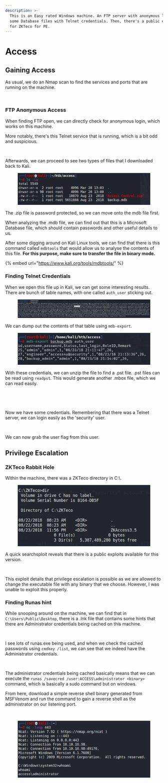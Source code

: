 ```yaml
---
description: >-
  This is an Easy rated Windows machine. An FTP server with anonymous login has
  some Database files with Telnet credentials. Then, there's a public exploit
  for ZKTeco for PE.
---
```


# Access

## Gaining Access

As usual, we do an Nmap scan to find the services and ports that are running on the machine.

<figure><img src="../../../.gitbook/assets/image (335).png" alt=""><figcaption></figcaption></figure>

### FTP Anonymous Access

When finding FTP open, we can directly check for anonymous login, which works on this machine.

More notably, there's this Telnet service that is running, which is a bit odd and suspicious.

<figure><img src="../../../.gitbook/assets/image (309).png" alt=""><figcaption></figcaption></figure>

Afterwards, we can proceed to see two types of files that I downloaded back to Kali.

<figure><img src="../../../.gitbook/assets/image (325) (1).png" alt=""><figcaption></figcaption></figure>

The .zip file is password protected, so we can move onto the mdb file first.

When analyzing the .mdb file, we can find out that this is a Microsoft Database file, which should contain passwords and other useful details to us.

After some digging around on Kali Linux tools, we can find that there is this command called `mdbtools` that would allow us to analyse the contents of this file. **For this purpose, make sure to transfer the file in binary mode.**

{% embed url="https://www.kali.org/tools/mdbtools/" %}

### Finding Telnet Credentials

When we open this file up in Kali, we can get some interesting results. There are bunch of table names, with one called `auth_user` sticking out.&#x20;

<figure><img src="../../../.gitbook/assets/image (331) (1).png" alt=""><figcaption></figcaption></figure>

We can dump out the contents of that table using `mdb-export`.&#x20;

<figure><img src="../../../.gitbook/assets/image (314) (1).png" alt=""><figcaption></figcaption></figure>

With these credentials, we can unzip the file to find a .pst file. .pst files can be read using `readpst`. This would generate another .mbox file, which we can read easily.

<figure><img src="../../../.gitbook/assets/image (266).png" alt=""><figcaption></figcaption></figure>

<figure><img src="../../../.gitbook/assets/image (282).png" alt=""><figcaption></figcaption></figure>

Now we have some credentials. Remembering that there was a Telnet server, we can login easily as the 'security' user.

<figure><img src="../../../.gitbook/assets/image (262).png" alt=""><figcaption></figcaption></figure>

We can now grab the user flag from this user.

## Privilege Escalation

### ZKTeco Rabbit Hole

Within the machine, there was a ZKTeco directory in C:\\.

<figure><img src="../../../.gitbook/assets/image (333) (1).png" alt=""><figcaption></figcaption></figure>

A quick searchsploit reveals that there is a public exploits available for this version.

<figure><img src="../../../.gitbook/assets/image (330).png" alt=""><figcaption></figcaption></figure>

This exploit details that privilege escalation is possible as we are allowed to change the executable file with any binary that we choose. However, I was unable to exploit this properly.&#x20;

### Finding Runas hint

While snooping around on the machine, we can find that in `C:\Users\Public\Desktop`, there is a .lnk file that contains some hints that there are Administrator credentials being cached on this machine.

<figure><img src="../../../.gitbook/assets/image (297).png" alt=""><figcaption></figcaption></figure>

I see lots of runas.exe being used, and when we check the cached passwords using `cmdkey /list`, we can see that we indeed have the Administrator credentials.

<figure><img src="../../../.gitbook/assets/image (302).png" alt=""><figcaption></figcaption></figure>

The administrator credentials being cached basically means that we can execute the `runas /savecred /user:ACCESS\administrator <binary>` command, which is basically a sudo command but on windows.

From here, download a simple reverse shell binary generated from MSFVenom and run the command to gain a reverse shell as the administrator on our listening port.

<figure><img src="../../../.gitbook/assets/image (286).png" alt=""><figcaption></figcaption></figure>

<figure><img src="../../../.gitbook/assets/image (163) (1) (1).png" alt=""><figcaption></figcaption></figure>
